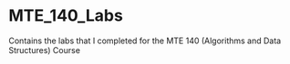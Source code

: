 # MTE_140_Labs
Contains the labs that I completed for the MTE 140 (Algorithms and Data Structures) Course

